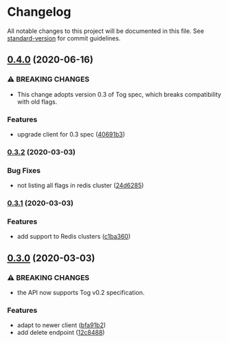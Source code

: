 # Changelog

All notable changes to this project will be documented in this file. See [standard-version](https://github.com/conventional-changelog/standard-version) for commit guidelines.

## [0.4.0](https://github.com/escaletech/tog-management-server/compare/v0.3.2...v0.4.0) (2020-06-16)


### ⚠ BREAKING CHANGES

* This change adopts version 0.3 of Tog spec, which breaks compatibility with old flags.

### Features

* upgrade client for 0.3 spec ([40691b3](https://github.com/escaletech/tog-management-server/commit/40691b3235e489d59a0f12153c6a6576f81325e8))

### [0.3.2](https://github.com/escaletech/tog-management-server/compare/v0.3.1...v0.3.2) (2020-03-03)


### Bug Fixes

* not listing all flags in redis cluster ([24d6285](https://github.com/escaletech/tog-management-server/commit/24d6285a453b5391f1fd12e70814b8c916a6d295))

### [0.3.1](https://github.com/escaletech/tog-management-server/compare/v0.3.0...v0.3.1) (2020-03-03)


### Features

* add support to Redis clusters ([c1ba360](https://github.com/escaletech/tog-management-server/commit/c1ba360c664a879f596d6a14cc233fb0741bb40e))

## [0.3.0](https://github.com/escaletech/tog-management-server/compare/v0.2.0...v0.3.0) (2020-03-03)


### ⚠ BREAKING CHANGES

* the API now supports Tog v0.2 specification.

### Features

* adapt to newer client ([bfa91b2](https://github.com/escaletech/tog-management-server/commit/bfa91b24bf3de030fa7d88f8ab4303231abb211e))
* add delete endpoint ([12c8488](https://github.com/escaletech/tog-management-server/commit/12c848860625e3b7710ed1707ec2c263622bf009))
